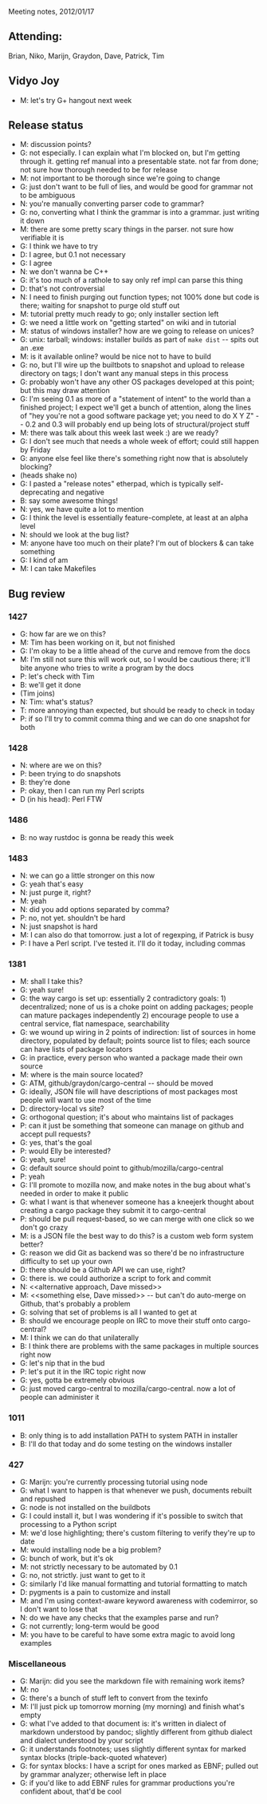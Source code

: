 Meeting notes, 2012/01/17
## Attending:
Brian, Niko, Marijn, Graydon, Dave, Patrick, Tim
## Vidyo Joy
* M: let's try G+ hangout next week
## Release status
* M: discussion points?
* G: not especially. I can explain what I'm blocked on, but I'm getting through it. getting ref manual into a presentable state. not far from done; not sure how thorough needed to be for release
* M: not important to be thorough since we're going to change
* G: just don't want to be full of lies, and would be good for grammar not to be ambiguous
* N: you're manually converting parser code to grammar?
* G: no, converting what I think the grammar is into a grammar. just writing it down
* M: there are some pretty scary things in the parser. not sure how verifiable it is
* G: I think we have to try
* D: I agree, but 0.1 not necessary
* G: I agree
* N: we don't wanna be C++
* G: it's too much of a rathole to say only ref impl can parse this thing
* D: that's not controversial
* N: I need to finish purging out function types; not 100% done but code is there; waiting for snapshot to purge old stuff out
* M: tutorial pretty much ready to go; only installer section left
* G: we need a little work on "getting started" on wiki and in tutorial
* M: status of windows installer? how are we going to release on unices?
* G: unix: tarball; windows: installer builds as part of `make dist` -- spits out an .exe
* M: is it available online? would be nice not to have to build
* G: no, but I'll wire up the builtbots to snapshot and upload to release directory on tags; I don't want any manual steps in this process
* G: probably won't have any other OS packages developed at this point; but this may draw attention
* G: I'm seeing 0.1 as more of a "statement of intent" to the world than a finished project; I expect we'll get a bunch of attention, along the lines of "hey you're not a good software package yet; you need to do X Y Z" -- 0.2 and 0.3 will probably end up being lots of structural/project stuff
* M: there was talk about this week last week :) are we ready?
* G: I don't see much that needs a whole week of effort; could still happen by Friday
* G: anyone else feel like there's something right now that is absolutely blocking?
* (heads shake no)
* G: I pasted a "release notes" etherpad, which is typically self-deprecating and negative
* B: say some awesome things!
* N: yes, we have quite a lot to mention
* G: I think the level is essentially feature-complete, at least at an alpha level
* N: should we look at the bug list?
* M: anyone have too much on their plate? I'm out of blockers & can take something
* G: I kind of am
* M: I can take Makefiles
## Bug review
### 1427
* G: how far are we on this?
* M: Tim has been working on it, but not finished
* G: I'm okay to be a little ahead of the curve and remove from the docs
* M: I'm still not sure this will work out, so I would be cautious there; it'll bite anyone who tries to write a program by the docs
* P: let's check with Tim
* B: we'll get it done
* (Tim joins)
* N: Tim: what's status?
* T: more annoying than expected, but should be ready to check in today
* P: if so I'll try to commit comma thing and we can do one snapshot for both
### 1428
* N: where are we on this?
* P: been trying to do snapshots
* B: they're done
* P: okay, then I can run my Perl scripts
* D (in his head): Perl FTW
### 1486
* B: no way rustdoc is gonna be ready this week
### 1483
* N: we can go a little stronger on this now
* G: yeah that's easy
* N: just purge it, right?
* M: yeah
* N: did you add options separated by comma?
* P: no, not yet. shouldn't be hard
* N: just snapshot is hard
* M: I can also do that tomorrow. just a lot of regexping, if Patrick is busy
* P: I have a Perl script. I've tested it. I'll do it today, including commas
### 1381
* M: shall I take this?
* G: yeah sure!
* G: the way cargo is set up: essentially 2 contradictory goals: 1) decentralized; none of us is a choke point on adding packages; people can mature packages independently 2) encourage people to use a central service, flat namespace, searchability
* G: we wound up wiring in 2 points of indirection: list of sources in home directory, populated by default; points source list to files; each source can have lists of package locators
* G: in practice, every person who wanted a package made their own source
* M: where is the main source located?
* G: ATM, github/graydon/cargo-central -- should be moved
* G: ideally, JSON file will have descriptions of most packages most people will want to use most of the time
* D: directory-local vs site?
* G: orthogonal question; it's about who maintains list of packages
* P: can it just be something that someone can manage on github and accept pull requests?
* G: yes, that's the goal
* P: would Elly be interested?
* G: yeah, sure!
* G: default source should point to github/mozilla/cargo-central
* P: yeah
* G: I'll promote to mozilla now, and make notes in the bug about what's needed in order to make it public
* G: what I want is that whenever someone has a kneejerk thought about creating a cargo package they submit it to cargo-central
* P: should be pull request-based, so we can merge with one click so we don't go crazy
* M: is a JSON file the best way to do this? is a custom web form system better?
* G: reason we did Git as backend was so there'd be no infrastructure difficulty to set up your own
* D: there should be a Github API we can use, right?
* G: there is. we could authorize a script to fork and commit
* N: <<alternative approach, Dave missed>>
* M: <<something else, Dave missed>> -- but can't do auto-merge on Github, that's probably a problem
* G: solving that set of problems is all I wanted to get at
* B: should we encourage people on IRC to move their stuff onto cargo-central?
* M: I think we can do that unilaterally
* B: I think there are problems with the same packages in multiple sources right now
* G: let's nip that in the bud
* P: let's put it in the IRC topic right now
* G: yes, gotta be extremely obvious
* G: just moved cargo-central to mozilla/cargo-central. now a lot of people can administer it
### 1011
* B: only thing is to add installation PATH to system PATH in installer
* B: I'll do that today and do some testing on the windows installer
### 427
* G: Marijn: you're currently processing tutorial using node
* G: what I want to happen is that whenever we push, documents rebuilt and repushed
* G: node is not installed on the buildbots
* G: I could install it, but I was wondering if it's possible to switch that processing to a Python script
* M: we'd lose highlighting; there's custom filtering to verify they're up to date
* M: would installing node be a big problem?
* G: bunch of work, but it's ok
* M: not strictly necessary to be automated by 0.1
* G: no, not strictly. just want to get to it
* G: similarly I'd like manual formatting and tutorial formatting to match
* D: pygments is a pain to customize and install
* M: and I'm using context-aware keyword awareness with codemirror, so I don't want to lose that
* N: do we have any checks that the examples parse and run?
* G: not currently; long-term would be good
* M: you have to be careful to have some extra magic to avoid long examples
### Miscellaneous
* G: Marijn: did you see the markdown file with remaining work items?
* M: no
* G: there's a bunch of stuff left to convert from the texinfo
* M: I'll just pick up tomorrow morning (my morning) and finish what's empty
* G: what I've added to that document is: it's written in dialect of markdown understood by pandoc; slightly different from github dialect and dialect understood by your script
* G: it understands footnotes; uses slightly different syntax for marked syntax blocks (triple-back-quoted whatever)
* G: for syntax blocks: I have a script for ones marked as EBNF; pulled out by grammar analyzer; otherwise left in place
* G: if you'd like to add EBNF rules for grammar productions you're confident about, that'd be cool
